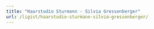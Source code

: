 ```yaml
---
title: "Haarstudio Sturmann - Silvia Gressenberger"
url: /ligist/haarstudio-sturmann-silvia-gressenberger/
---
```

